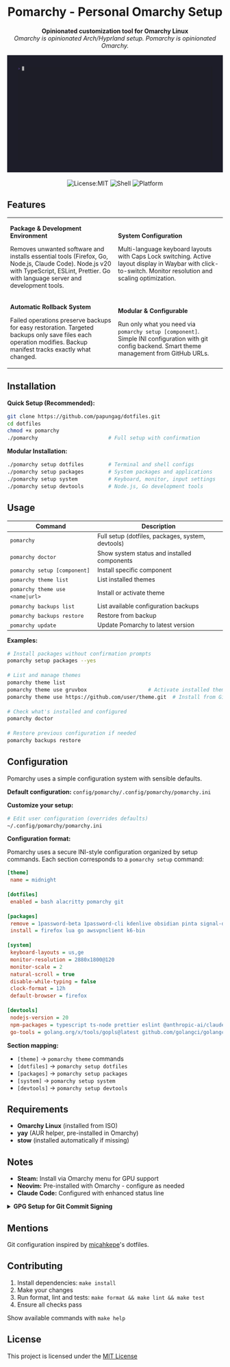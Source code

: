 <div align="center">

# Pomarchy - Personal Omarchy Setup

**Opinionated customization tool for Omarchy Linux**  
*Omarchy is opinionated Arch/Hyprland setup. Pomarchy is opinionated Omarchy.*

<p align="center">
  <img src="demo/demo.gif" alt="Pomarchy Demo" width="600"/>
</p>

![License:MIT](https://img.shields.io/static/v1?label=License&message=MIT&color=green&style=flat-square)
![Shell](https://img.shields.io/badge/Shell-Bash-green?style=flat-square)
![Platform](https://img.shields.io/badge/Platform-Omarchy%20Linux-blue?style=flat-square)

</div>

## Features

<table>
<tr>
<td width="50%">

**Package & Development Environment**

Removes unwanted software and installs essential tools (Firefox, Go, Node.js, Claude Code). Node.js v20 with TypeScript, ESLint, Prettier. Go with language server and development tools.

</td>
<td width="50%">

**System Configuration**

Multi-language keyboard layouts with Caps Lock switching. Active layout display in Waybar with click-to-switch. Monitor resolution and scaling optimization.

</td>
</tr>
<tr>
<td width="50%">

**Automatic Rollback System**

Failed operations preserve backups for easy restoration. Targeted backups only save files each operation modifies. Backup manifest tracks exactly what changed.

</td>
<td width="50%">

**Modular & Configurable**

Run only what you need via `pomarchy setup [component]`. Simple INI configuration with git config backend. Smart theme management from GitHub URLs.

</td>
</tr>
</table>

## Installation

**Quick Setup (Recommended):**

```bash
git clone https://github.com/papungag/dotfiles.git
cd dotfiles
chmod +x pomarchy
./pomarchy                       # Full setup with confirmation
```

**Modular Installation:**

```bash
./pomarchy setup dotfiles        # Terminal and shell configs
./pomarchy setup packages        # System packages and applications
./pomarchy setup system          # Keyboard, monitor, input settings
./pomarchy setup devtools        # Node.js, Go development tools
```

## Usage

| Command | Description |
|---------|-------------|
| `pomarchy` | Full setup (dotfiles, packages, system, devtools) |
| `pomarchy doctor` | Show system status and installed components |
| `pomarchy setup [component]` | Install specific component |
| `pomarchy theme list` | List installed themes |
| `pomarchy theme use <name\|url>` | Install or activate theme |
| `pomarchy backups list` | List available configuration backups |
| `pomarchy backups restore` | Restore from backup |
| `pomarchy update` | Update Pomarchy to latest version |

**Examples:**

```bash
# Install packages without confirmation prompts
pomarchy setup packages --yes

# List and manage themes
pomarchy theme list
pomarchy theme use gruvbox                    # Activate installed theme
pomarchy theme use https://github.com/user/theme.git  # Install from GitHub

# Check what's installed and configured
pomarchy doctor

# Restore previous configuration if needed
pomarchy backups restore
```

## Configuration

Pomarchy uses a simple configuration system with sensible defaults.

**Default configuration:** `config/pomarchy/.config/pomarchy/pomarchy.ini`

**Customize your setup:**

```bash
# Edit user configuration (overrides defaults)
~/.config/pomarchy/pomarchy.ini
```

**Configuration format:**

Pomarchy uses a secure INI-style configuration organized by setup commands. Each section corresponds to a `pomarchy setup` command:

```ini
[theme]
 name = midnight

[dotfiles]
 enabled = bash alacritty pomarchy git

[packages]
 remove = 1password-beta 1password-cli kdenlive obsidian pinta signal-desktop typora spotify
 install = firefox lua go awsvpnclient k6-bin

[system]
 keyboard-layouts = us,ge
 monitor-resolution = 2880x1800@120
 monitor-scale = 2
 natural-scroll = true
 disable-while-typing = false
 clock-format = 12h
 default-browser = firefox

[devtools]
 nodejs-version = 20
 npm-packages = typescript ts-node prettier eslint @anthropic-ai/claude-code
 go-tools = golang.org/x/tools/gopls@latest github.com/golangci/golangci-lint/cmd/golangci-lint@latest
```

**Section mapping:**

- `[theme]` → `pomarchy theme` commands
- `[dotfiles]` → `pomarchy setup dotfiles`
- `[packages]` → `pomarchy setup packages`
- `[system]` → `pomarchy setup system`
- `[devtools]` → `pomarchy setup devtools`

## Requirements

- **Omarchy Linux** (installed from ISO)
- **yay** (AUR helper, pre-installed in Omarchy)  
- **stow** (installed automatically if missing)

## Notes

- **Steam:** Install via Omarchy menu for GPU support
- **Neovim:** Pre-installed with Omarchy - configure as needed
- **Claude Code:** Configured with enhanced status line

<details>
<summary><strong>GPG Setup for Git Commit Signing</strong></summary>

Pomarchy includes a comprehensive Git configuration with commit signing enabled. To set up GPG for signed commits:

### Generate a GPG Key

```bash
# Generate a new GPG key
gpg --full-generate-key

# Follow the prompts and use default settings unless you have specific requirements
# Enter your name and email (must match your Git config)
```

### Configure Git with Your GPG Key

```bash
# List your GPG keys to get the key ID
gpg --list-secret-keys --keyid-format=long

# Copy the long key ID (between sec and uid sections)

# Set your signing key in Git
git config --global user.signingkey YOUR_KEY_ID

# Enable commit signing (already enabled in Pomarchy's .gitconfig)
git config --global commit.gpgsign true
```

### Add GPG Key to GitHub

```bash
# Export your public key
gpg --armor --export YOUR_KEY_ID

# Copy the output and add it to GitHub:
# Settings → SSH and GPG keys → New GPG key
```

</details>

## Mentions

Git configuration inspired by [micahkepe](https://github.com/micahkepe)'s dotfiles.

## Contributing

1. Install dependencies: `make install`
2. Make your changes
3. Run format, lint and tests: `make format && make lint && make test`
4. Ensure all checks pass

Show available commands with `make help`

## License

This project is licensed under the [MIT License](LICENSE)

